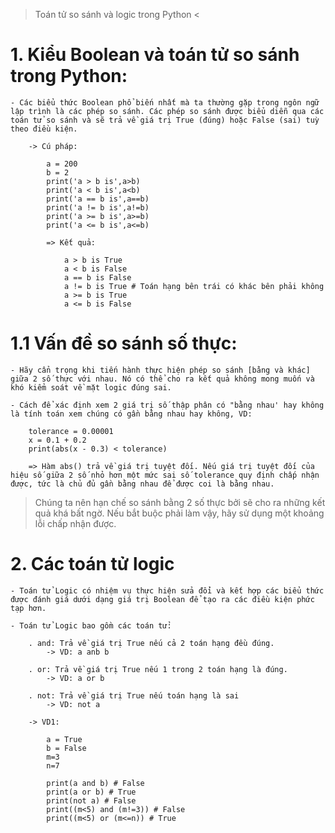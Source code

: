 > Toán tử so sánh và logic trong Python <

# 1. Kiểu Boolean và toán tử so sánh trong Python:

    - Các biểu thức Boolean phổ biến nhất mà ta thường gặp trong ngôn ngữ lập trình là các phép so sánh. Các phép so sánh được biểu diễn qua các toán tử so sánh và sẽ trả về giá trị True (đúng) hoặc False (sai) tuỳ theo điều kiện.

        -> Cú pháp:

            a = 200
            b = 2
            print('a > b is',a>b)
            print('a < b is',a<b)
            print('a == b is',a==b)
            print('a != b is',a!=b)
            print('a >= b is',a>=b)
            print('a <= b is',a<=b)

            => Kết quả:

                a > b is True
                a < b is False
                a == b is False
                a != b is True # Toán hạng bên trái có khác bên phải không
                a >= b is True
                a <= b is False

# 1.1 Vấn đề so sánh số thực:

    - Hãy cẩn trọng khi tiến hành thực hiện phép so sánh [bằng và khác] giữa 2 số thực với nhau. Nó có thể cho ra kết quả không mong muốn và khó kiểm soát về mặt logic đúng sai.

    - Cách để xác định xem 2 giá trị số thập phân có "bằng nhau' hay không là tính toán xem chúng có gần bằng nhau hay không, VD:

        tolerance = 0.00001
        x = 0.1 + 0.2
        print(abs(x - 0.3) < tolerance)

        => Hàm abs() trả về giá trị tuyệt đối. Nếu giá trị tuyệt đối của hiệu số giữa 2 số nhỏ hơn một mức sai số tolerance quy định chấp nhận được, tức là chủ đủ gần bằng nhau để được coi là bằng nhau.

> Chúng ta nên hạn chế so sánh bằng 2 số thực bởi sẽ cho ra những kết quả khá bất ngờ. Nếu bắt buộc phải làm vậy, hãy sử dụng một khoảng lỗi chấp nhận được.

# 2. Các toán tử logic

    - Toán tử Logic có nhiệm vụ thực hiện sửa đổi và kết hợp các biểu thức được đánh giá dưới dạng giá trị Boolean để tạo ra các điều kiện phức tạp hơn.

    - Toán tử Logic bao gồm các toán tử:

        . and: Trả về giá trị True nếu cả 2 toán hạng đều đúng.
            -> VD: a anb b

        . or: Trả về giá trị True nếu 1 trong 2 toán hạng là đúng.
            -> VD: a or b

        . not: Trả về giá trị True nếu toán hạng là sai
            -> VD: not a

        -> VD1:

            a = True
            b = False
            m=3
            n=7

            print(a and b) # False
            print(a or b) # True
            print(not a) # False
            print((m<5) and (m!=3)) # False
            print((m<5) or (m<=n)) # True
